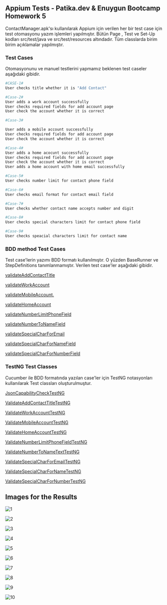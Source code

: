 ## Appium Tests - Patika.dev & Enuygun Bootcamp Homework 5 

ContactManager.apk'sı kullanılarak Appium için verilen her bir test case için test otomasyonu yazım işlemleri yapılmıştır. Bütün Page , Test ve Set-Up kodları src/test/java ve src/test/resources altındadır. Tüm classlarda birim birim açıklamalar yapılmıştır.

### Test Cases
Otomasyonunu ve manuel testlerini yapmamız beklenen test caseler aşağıdaki gibidir.


```bash
#CASE-1#
User checks title whether it is "Add Contact"

#Case-2#
User adds a work account successfully
User checks required fields for add account page
User check the account whether it is correct

#Case-3#

User adds a mobile account successfully
User checks required fields for add account page
User check the account whether it is correct

#Case-4#
User adds a home acocunt successfully
User checks required fields for add account page
User check the account whether it is correct
User adds a home account with home email successfully

#Case-5#
User checks number limit for contact phone field

#Case-6#
User checks email format for contact email field

#Case-7#
User checks whether contact name accepts number and digit

#Case-8#
User checks special characters limit for contact phone field

#Case-9#
User checks speacial characters limit for contact name
```

### BDD method Test Cases
Test case'lerin yazımı BDD formatı kullanılmıştır. O yüzden BaseRunner ve StepDefinitions tanımlanmamıştır. Verilen test case'ler aşağıdaki gibidir.

[validateAddContactTitle](https://github.com/enuygun-test-automation-bootcamp/homework5-PoyrazM/blob/main/src/test/resources/features/validateAddContactTitle.feature)

[validateWorkAccount](https://github.com/enuygun-test-automation-bootcamp/homework5-PoyrazM/blob/main/src/test/resources/features/validateWorkAccount.feature)

[validateMobileAccount.](https://github.com/enuygun-test-automation-bootcamp/homework5-PoyrazM/blob/main/src/test/resources/features/validateMobileAccount.feature)

[validateHomeAccount](https://github.com/enuygun-test-automation-bootcamp/homework5-PoyrazM/blob/main/src/test/resources/features/validateHomeAccount.feature)

[validateNumberLimitPhoneField](https://github.com/enuygun-test-automation-bootcamp/homework5-PoyrazM/blob/main/src/test/resources/features/validateNumberLimitPhone.feature)

[validateNumberToNameField](https://github.com/enuygun-test-automation-bootcamp/homework5-PoyrazM/blob/main/src/test/resources/features/validateNumberToName.feature)

[validateSpecialCharForEmail](https://github.com/enuygun-test-automation-bootcamp/homework5-PoyrazM/blob/main/src/test/resources/features/validateSpecialCharForEmail.feature)

[validateSpecialCharForNameField](https://github.com/enuygun-test-automation-bootcamp/homework5-PoyrazM/blob/main/src/test/resources/features/validateSpecialCharForName.feature)

[validateSpecialCharForNumberField](https://github.com/enuygun-test-automation-bootcamp/homework5-PoyrazM/blob/main/src/test/resources/features/validateSpecialCharForNumber.feature)



### TestNG Test Classes
Cucumber ile BDD formatında yazılan case'ler için TestNG notasyonları kullanılarak Test classları oluşturulmuştur.

[JsonCapabilityCheckTestNG](https://github.com/enuygun-test-automation-bootcamp/homework5-PoyrazM/blob/main/src/test/java/tests/JsonValidateTestNG.java)

[ValidateAddContactTitleTestNG](https://github.com/enuygun-test-automation-bootcamp/homework5-PoyrazM/blob/main/src/test/java/tests/ValidateAddContactTitleTestNG.java)

[ValidateWorkAccountTestNG](https://github.com/enuygun-test-automation-bootcamp/homework5-PoyrazM/blob/main/src/test/java/tests/ValidateWorkAccountTestNG.java)

[ValidateMobileAccountTestNG](https://github.com/enuygun-test-automation-bootcamp/homework5-PoyrazM/blob/main/src/test/java/tests/ValidateMobileAccountTestNG.java)

[ValidateHomeAccountTestNG](https://github.com/enuygun-test-automation-bootcamp/homework5-PoyrazM/blob/main/src/test/java/tests/ValidateHomeAccountTestNG.java)

[ValidateNumberLimitPhoneFieldTestNG](https://github.com/enuygun-test-automation-bootcamp/homework5-PoyrazM/blob/main/src/test/java/tests/ValidateNumberLimitPhone.java)

[ValidateNumberToNameTextTestNG](https://github.com/enuygun-test-automation-bootcamp/homework5-PoyrazM/blob/main/src/test/java/tests/ValidateNumberToNameTextTestNG.java)

[ValidateSpecialCharForEmailTestNG](https://github.com/enuygun-test-automation-bootcamp/homework5-PoyrazM/blob/main/src/test/java/tests/ValidateSpecialCharForEmailTestNG.java)

[ValidateSpecialCharForNameTestNG](https://github.com/enuygun-test-automation-bootcamp/homework5-PoyrazM/blob/main/src/test/java/tests/ValidateSpecialCharForNameTestNG.java)

[ValidateSpecialCharForNumberTestNG](https://github.com/enuygun-test-automation-bootcamp/homework5-PoyrazM/blob/main/src/test/java/tests/ValidateSpecialCharForNumberTestNG.java)

## Images for the Results
![1](https://user-images.githubusercontent.com/105527159/183265176-d6126287-2dd2-430c-8264-87c2aef0b76e.PNG)

![2](https://user-images.githubusercontent.com/105527159/183265210-b97a16a6-8c77-4743-a224-ea41b156ca1d.PNG)

![3](https://user-images.githubusercontent.com/105527159/183265221-d861c045-b77e-4eb1-b530-5106967fc3e4.PNG)

![4](https://user-images.githubusercontent.com/105527159/183265229-34af7e94-e539-4853-827f-c7c7d4f176f6.PNG)

![5](https://user-images.githubusercontent.com/105527159/183265235-789c3838-ee8d-4541-8510-e40adcf6b044.PNG)

![6](https://user-images.githubusercontent.com/105527159/183265240-e4ae0425-44d9-47dc-b0c7-60699a1c82e6.PNG)

![7](https://user-images.githubusercontent.com/105527159/183265247-3a3c4c53-0d9f-4cce-a639-ed9982f31ada.PNG)

![8](https://user-images.githubusercontent.com/105527159/183265269-a0baa34b-86f0-4faf-ab67-0e10c71c8091.PNG)

![9](https://user-images.githubusercontent.com/105527159/183265278-27d4cdb9-9814-43dc-bec6-d149de77697f.PNG)

![10](https://user-images.githubusercontent.com/105527159/183265316-bee1993c-1f21-4693-8f02-aea04b93a339.PNG)
